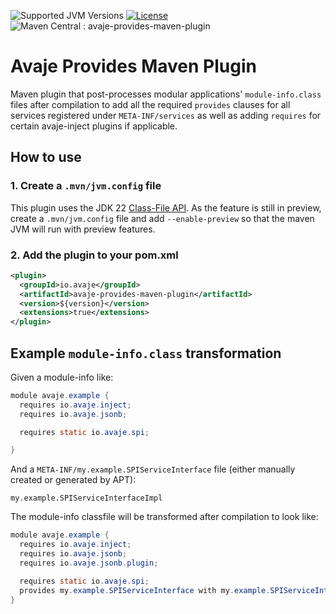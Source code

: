 ![Supported JVM Versions](https://img.shields.io/badge/JVM-23-brightgreen.svg?&logo=openjdk)
[![License](https://img.shields.io/badge/License-Apache%202.0-blue.svg)](https://github.com/avaje/avaje-inject/blob/master/LICENSE)
![Maven Central : avaje-provides-maven-plugin](https://img.shields.io/maven-central/v/io.avaje/avaje-provides-maven-plugin.svg?label=Maven%20Central)

# Avaje Provides Maven Plugin

Maven plugin that post-processes modular applications' `module-info.class` files after compilation to add all the required `provides` clauses for all services registered under `META-INF/services` as well as adding `requires` for certain avaje-inject plugins if applicable.

## How to use

### 1. Create a `.mvn/jvm.config` file
This plugin uses the JDK 22 [Class-File API](https://openjdk.org/jeps/457). As the feature is still in preview, create a `.mvn/jvm.config` file and add `--enable-preview` so that the maven JVM will run with preview features.

### 2. Add the plugin to your pom.xml

```xml
<plugin>
  <groupId>io.avaje</groupId>
  <artifactId>avaje-provides-maven-plugin</artifactId>
  <version>${version}</version> 
  <extensions>true</extensions>
</plugin>
```

## Example `module-info.class` transformation

Given a module-info like: 

```java
module avaje.example {
  requires io.avaje.inject;
  requires io.avaje.jsonb;

  requires static io.avaje.spi;

}
```

And a `META-INF/my.example.SPIServiceInterface` file (either manually created or generated by APT):

```
my.example.SPIServiceInterfaceImpl
```
The module-info classfile will be transformed after compilation to look like:

```java
module avaje.example {
  requires io.avaje.inject;
  requires io.avaje.jsonb;
  requires io.avaje.jsonb.plugin;

  requires static io.avaje.spi;
  provides my.example.SPIServiceInterface with my.example.SPIServiceInterfaceImpl;
}
```
